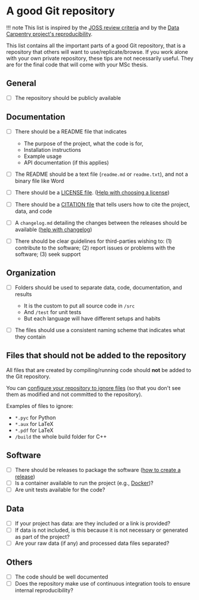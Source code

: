 
# A good Git repository

!!! note
    This list is inspired by the [JOSS review criteria](https://joss.readthedocs.io/en/latest/review_criteria.html#review-items) and by the [Data Carpentry project's reproducibility](https://github.com/datacarpentry/rr-intro/blob/gh-pages/checklist.md).

This list contains all the important parts of a good Git repository, that is a repository that others will want to use/replicate/browse.
If you work alone with your own private repository, these tips are not necessarily useful.
They are for the final code that will come with your MSc thesis.

## General
- [ ] The repository should be publicly available

## Documentation

- [ ] There should be a README file that indicates 
  
    - The purpose of the project, what the code is for,
    - Installation instructions
    - Example usage
    - API documentation (if this applies)

- [ ] The README should be a text file (`readme.md` or `readme.txt`), and not a binary file like Word
- [ ] There should be a [LICENSE file](https://docs.github.com/en/repositories/managing-your-repositorys-settings-and-features/customizing-your-repository/licensing-a-repository). ([Help with choosing a license](https://choosealicense.com))
- [ ] There should be a [CITATION file](https://docs.github.com/en/repositories/managing-your-repositorys-settings-and-features/customizing-your-repository/about-citation-files) that tells users how to cite the project, data, and code
- [ ] A `changelog.md` detailing the changes between the releases should be available ([help with changelog](https://keepachangelog.com/en/))
- [ ] There should be clear guidelines for third-parties wishing to: (1) contribute to the software; (2) report issues or problems with the software; (3) seek support

## Organization

- [ ] Folders should be used to separate data, code, documentation, and results

    - It is the custom to put all source code in `/src`
    - And `/test` for unit tests
    - But each language will have different setups and habits
- [ ] The files should use a consistent naming scheme that indicates what they contain

## Files that should **not** be added to the repository

All files that are created by compiling/running code should **not** be added to the Git repository.

You can [configure your repository to ignore files](https://docs.github.com/en/get-started/getting-started-with-git/ignoring-files) (so that you don't see them as modified and not committed to the repository).

Examples of files to ignore:

  - `*.pyc` for Python 
  - `*.aux` for LaTeX
  - `*.pdf` for LaTeX
  - `/build` the whole build folder for C++

## Software

- [ ] There should be releases to package the software ([how to create a release](https://docs.github.com/en/repositories/releasing-projects-on-github/about-releases))
- [ ] Is a container available to run the project (e.g., [Docker](https://www.docker.com/))?
- [ ] Are unit tests available for the code?

## Data

- [ ] If your project has data: are they included or a link is provided?
- [ ] If data is not included, is this because it is not necessary or generated as part of the project?
- [ ] Are your raw data (if any) and processed data files separated?

## Others

- [ ] The code should be well documented
- [ ] Does the repository make use of continuous integration tools to ensure internal reproducibility?

